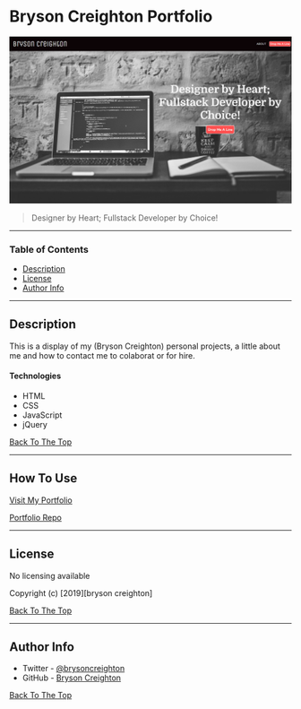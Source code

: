 # Bryson Creighton Portfolio

![Bryson Creighton portfolio home page](images/portfolioSS.png)

> Designer by Heart; Fullstack Developer by Choice!

---

### Table of Contents

- [Description](#description)
- [License](#license)
- [Author Info](#author-info)

---

## Description

This is a display of my (Bryson Creighton) personal projects, a little about me and how to contact me to colaborat or for hire.

#### Technologies

- HTML
- CSS
- JavaScript
- jQuery

[Back To The Top](#bryson-creighton-portfolio)

---

## How To Use

[Visit My Portfolio](https://bcreighton.github.io/myPortfolio/)

[Portfolio Repo](https://github.com/bcreighton/myPortfolio)

---

## License

No licensing available

Copyright (c) [2019][bryson creighton]

[Back To The Top](#bryson-creighton-portfolio)

---

## Author Info

- Twitter - [@brysoncreighton](https://twitter.com/jamesqquick)
- GitHub - [Bryson Creighton](https://github.com/bcreighton)

[Back To The Top](#bryson-creighton-portfolio)
